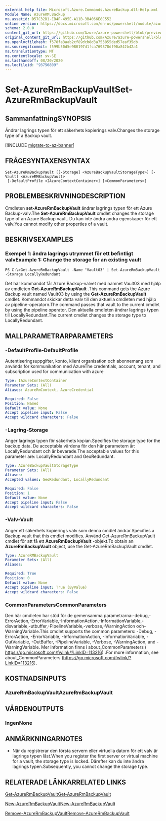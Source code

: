 ```yaml
---
external help file: Microsoft.Azure.Commands.AzureBackup.dll-Help.xml
Module Name: AzureRM.Backup
ms.assetid: D57C32D1-EB4F-495E-A11B-3B4066E8C552
online version: https://docs.microsoft.com/en-us/powershell/module/azurerm.backup/set-azurermbackupvault
schema: 2.0.0
content_git_url: https://github.com/Azure/azure-powershell/blob/preview/src/ResourceManager/AzureBackup/Commands.AzureBackup/help/Set-AzureRmBackupVault.md
original_content_git_url: https://github.com/Azure/azure-powershell/blob/preview/src/ResourceManager/AzureBackup/Commands.AzureBackup/help/Set-AzureRmBackupVault.md
ms.openlocfilehash: f578fa3aab2cf89dcb8d3a753855ded57eaf35db
ms.sourcegitcommit: f599b50d5e980197d1fca769378df90a842b42a1
ms.translationtype: MT
ms.contentlocale: sv-SE
ms.lasthandoff: 08/20/2020
ms.locfileid: "93756809"
---
```

# <span data-ttu-id="78800-101">Set-AzureRmBackupVault</span><span class="sxs-lookup"><span data-stu-id="78800-101">Set-AzureRmBackupVault</span></span>

## <span data-ttu-id="78800-102">Sammanfattning</span><span class="sxs-lookup"><span data-stu-id="78800-102">SYNOPSIS</span></span>
<span data-ttu-id="78800-103">Ändrar lagrings typen för ett säkerhets kopierings valv.</span><span class="sxs-lookup"><span data-stu-id="78800-103">Changes the storage type of a Backup vault.</span></span>

[!INCLUDE [migrate-to-az-banner](../../includes/migrate-to-az-banner.md)]

## <span data-ttu-id="78800-104">FRÅGESYNTAXEN</span><span class="sxs-lookup"><span data-stu-id="78800-104">SYNTAX</span></span>

```
Set-AzureRmBackupVault [[-Storage] <AzureBackupVaultStorageType>] [-Vault] <AzureRMBackupVault>
 [-DefaultProfile <IAzureContextContainer>] [<CommonParameters>]
```

## <span data-ttu-id="78800-105">PROBLEMBESKRIVNING</span><span class="sxs-lookup"><span data-stu-id="78800-105">DESCRIPTION</span></span>
<span data-ttu-id="78800-106">Cmdleten **set-AzureRmBackupVault** ändrar lagrings typen för ett Azure Backup-valv.</span><span class="sxs-lookup"><span data-stu-id="78800-106">The **Set-AzureRmBackupVault** cmdlet changes the storage type of an Azure Backup vault.</span></span>
<span data-ttu-id="78800-107">Du kan inte ändra andra egenskaper för ett valv.</span><span class="sxs-lookup"><span data-stu-id="78800-107">You cannot modify other properties of a vault.</span></span>

## <span data-ttu-id="78800-108">BESKRIVS</span><span class="sxs-lookup"><span data-stu-id="78800-108">EXAMPLES</span></span>

### <span data-ttu-id="78800-109">Exempel 1: ändra lagrings utrymmet för ett befintligt valv</span><span class="sxs-lookup"><span data-stu-id="78800-109">Example 1: Change the storage for an existing vault</span></span>
```
PS C:\>Get-AzureRmBackupVault -Name "Vault03" | Set-AzureRmBackupVault -Storage LocallyRedundant
```

<span data-ttu-id="78800-110">Det här kommandot får Azure Backup-valvet med namnet Vault03 med hjälp av cmdleten **Get-AzureRmBackupVault** .</span><span class="sxs-lookup"><span data-stu-id="78800-110">This command gets the Azure Backup vault named Vault03 by using the **Get-AzureRmBackupVault** cmdlet.</span></span>
<span data-ttu-id="78800-111">Kommandot skickar detta valv till den aktuella cmdleten med hjälp av pipeline-operatorn.</span><span class="sxs-lookup"><span data-stu-id="78800-111">The command passes that vault to the current cmdlet by using the pipeline operator.</span></span>
<span data-ttu-id="78800-112">Den aktuella cmdleten ändrar lagrings typen till LocallyRedundant.</span><span class="sxs-lookup"><span data-stu-id="78800-112">The current cmdlet changes the storage type to LocallyRedundant.</span></span>

## <span data-ttu-id="78800-113">MALLPARAMETRAR</span><span class="sxs-lookup"><span data-stu-id="78800-113">PARAMETERS</span></span>

### <span data-ttu-id="78800-114">-DefaultProfile</span><span class="sxs-lookup"><span data-stu-id="78800-114">-DefaultProfile</span></span>
<span data-ttu-id="78800-115">Autentiseringsuppgifter, konto, klient organisation och abonnemang som används för kommunikation med Azure</span><span class="sxs-lookup"><span data-stu-id="78800-115">The credentials, account, tenant, and subscription used for communication with azure</span></span>

```yaml
Type: IAzureContextContainer
Parameter Sets: (All)
Aliases: AzureRmContext, AzureCredential

Required: False
Position: Named
Default value: None
Accept pipeline input: False
Accept wildcard characters: False
```

### <span data-ttu-id="78800-116">-Lagring</span><span class="sxs-lookup"><span data-stu-id="78800-116">-Storage</span></span>
<span data-ttu-id="78800-117">Anger lagrings typen för säkerhets kopian.</span><span class="sxs-lookup"><span data-stu-id="78800-117">Specifies the storage type for the backup data.</span></span>
<span data-ttu-id="78800-118">De acceptabla värdena för den här parametern är: LocallyRedundant och är bevarade.</span><span class="sxs-lookup"><span data-stu-id="78800-118">The acceptable values for this parameter are: LocallyRedundant and GeoRedundant.</span></span>

```yaml
Type: AzureBackupVaultStorageType
Parameter Sets: (All)
Aliases: 
Accepted values: GeoRedundant, LocallyRedundant

Required: False
Position: 1
Default value: None
Accept pipeline input: False
Accept wildcard characters: False
```

### <span data-ttu-id="78800-119">-Valv</span><span class="sxs-lookup"><span data-stu-id="78800-119">-Vault</span></span>
<span data-ttu-id="78800-120">Anger ett säkerhets kopierings valv som denna cmdlet ändrar.</span><span class="sxs-lookup"><span data-stu-id="78800-120">Specifies a Backup vault that this cmdlet modifies.</span></span>
<span data-ttu-id="78800-121">Använd Get-AzureRmBackupVault cmdlet för att få ett **AzureRmBackupVault** -objekt.</span><span class="sxs-lookup"><span data-stu-id="78800-121">To obtain an **AzureRmBackupVault** object, use the Get-AzureRmBackupVault cmdlet.</span></span>

```yaml
Type: AzureRMBackupVault
Parameter Sets: (All)
Aliases: 

Required: True
Position: 0
Default value: None
Accept pipeline input: True (ByValue)
Accept wildcard characters: False
```

### <span data-ttu-id="78800-122">CommonParameters</span><span class="sxs-lookup"><span data-stu-id="78800-122">CommonParameters</span></span>
<span data-ttu-id="78800-123">Den här cmdleten har stöd för de gemensamma parametrarna:-debug,-ErrorAction,-ErrorVariable,-InformationAction,-InformationVariable,-disvariable,-utbuffer,-PipelineVariable,-verbose,-WarningAction och-WarningVariable.</span><span class="sxs-lookup"><span data-stu-id="78800-123">This cmdlet supports the common parameters: -Debug, -ErrorAction, -ErrorVariable, -InformationAction, -InformationVariable, -OutVariable, -OutBuffer, -PipelineVariable, -Verbose, -WarningAction, and -WarningVariable.</span></span> <span data-ttu-id="78800-124">Mer information finns i about_CommonParameters ( https://go.microsoft.com/fwlink/?LinkID=113216) .</span><span class="sxs-lookup"><span data-stu-id="78800-124">For more information, see about_CommonParameters (https://go.microsoft.com/fwlink/?LinkID=113216).</span></span>

## <span data-ttu-id="78800-125">KOSTNADS</span><span class="sxs-lookup"><span data-stu-id="78800-125">INPUTS</span></span>

### <span data-ttu-id="78800-126">AzureRmBackupVault</span><span class="sxs-lookup"><span data-stu-id="78800-126">AzureRmBackupVault</span></span>

## <span data-ttu-id="78800-127">VÄRDEN</span><span class="sxs-lookup"><span data-stu-id="78800-127">OUTPUTS</span></span>

### <span data-ttu-id="78800-128">Ingen</span><span class="sxs-lookup"><span data-stu-id="78800-128">None</span></span>

## <span data-ttu-id="78800-129">ANMÄRKNINGAR</span><span class="sxs-lookup"><span data-stu-id="78800-129">NOTES</span></span>
* <span data-ttu-id="78800-130">När du registrerar den första servern eller virtuella datorn för ett valv är lagrings typen låst.</span><span class="sxs-lookup"><span data-stu-id="78800-130">When you register the first server or virtual machine for a vault, the storage type is locked.</span></span> <span data-ttu-id="78800-131">Därefter kan du inte ändra lagrings typen.</span><span class="sxs-lookup"><span data-stu-id="78800-131">Subsequently, you cannot change the storage type.</span></span>

## <span data-ttu-id="78800-132">RELATERADE LÄNKAR</span><span class="sxs-lookup"><span data-stu-id="78800-132">RELATED LINKS</span></span>

[<span data-ttu-id="78800-133">Get-AzureRmBackupVault</span><span class="sxs-lookup"><span data-stu-id="78800-133">Get-AzureRmBackupVault</span></span>](./Get-AzureRmBackupVault.md)

[<span data-ttu-id="78800-134">New-AzureRmBackupVault</span><span class="sxs-lookup"><span data-stu-id="78800-134">New-AzureRmBackupVault</span></span>](./New-AzureRmBackupVault.md)

[<span data-ttu-id="78800-135">Remove-AzureRmBackupVault</span><span class="sxs-lookup"><span data-stu-id="78800-135">Remove-AzureRmBackupVault</span></span>](./Remove-AzureRmBackupVault.md)



